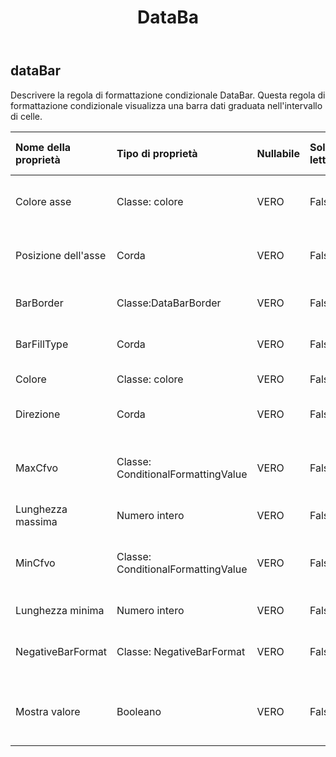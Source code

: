 ﻿---
title: DataBa
second_title: Aspose.Cells Cloud Documen
type: docs
url: /it/specification/model/databar/
description: "Aspose.Cells Specifica del modello cloud: DataBar. Gestisci facilmente Excel e altri fogli di calcolo con funzionalità come apertura, generazione, modifica, divisione, unione, confronto e conversione"
kwords: Excel, Office, Foglio di calcolo, Cloud REST API, DataBar
weight: 50
---
## **dataBar**

 Descrivere la regola di formattazione condizionale DataBar. Questa regola di formattazione condizionale visualizza una barra dati graduata nell'intervallo di celle.

| Nome della proprietà| Tipo di proprietà| Nullabile| Sola lettura| Valore di default| Descrizione|
|:- |:- |:- |:- |:- |:- |
| Colore asse| Classe: colore| VERO| Falso|| Ottiene il colore dell'asse per le celle con formattazione condizionale come barre dei dati.|
| Posizione dell'asse| Corda| VERO| Falso|| Ottiene o imposta la posizione dell'asse delle barre dei dati specificata da una regola di formattazione condizionale.|
| BarBorder| Classe:DataBarBorder| VERO| Falso|| Ottiene un oggetto che specifica il bordo di una barra dei dati.|
| BarFillType| Corda| VERO| Falso|| Ottiene o imposta il modo in cui una barra dati viene riempita di colore.|
| Colore| Classe: colore| VERO| Falso|| Ottieni o imposta il colore di questa DataBar.|
| Direzione| Corda| VERO| Falso||Ottiene o imposta la direzione in cui viene visualizzata la barra dei dati.|
| MaxCfvo| Classe: ConditionalFormattingValue| VERO| Falso|| Ottieni o imposta l'oggetto valore massimo di questo DataBar. Impossibile impostare null o CFValueObject con il tipo FormatConditionValueType.Min.|
| Lunghezza massima| Numero intero| VERO| Falso|| Rappresenta la lunghezza massima della barra dati.|
| MinCfvo| Classe: ConditionalFormattingValue| VERO| Falso|| Ottieni o imposta l'oggetto valore minimo di questo DataBar. Impossibile impostare null o CFValueObject con il tipo FormatConditionValueType.Max.|
| Lunghezza minima| Numero intero| VERO| Falso|| Rappresenta la lunghezza minima della barra dati.|
| NegativeBarFormat| Classe: NegativeBarFormat| VERO| Falso|| Ottiene l'oggetto NegativeBarFormat associato a una regola di formattazione condizionale della barra dati.|
| Mostra valore| Booleano| VERO| Falso|| Ottieni o imposta il flag che indica se mostrare i valori delle celle su cui è applicata questa barra dati. Il valore predefinito è vero.|

